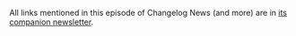 All links mentioned in this episode of Changelog News (and more) are in [its companion newsletter](https://changelog.com/news/53/email).